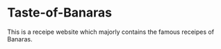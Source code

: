 # Taste-of-Banaras
This is a receipe website which majorly contains the famous receipes of Banaras.
